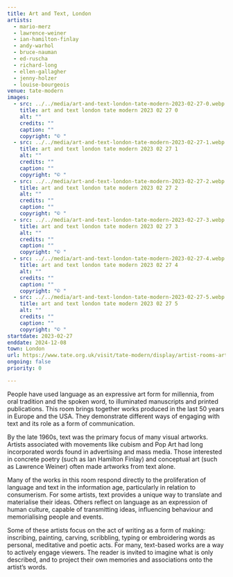 ```yaml
---
title: Art and Text, London
artists:
  - mario-merz
  - lawrence-weiner
  - ian-hamilton-finlay
  - andy-warhol
  - bruce-nauman
  - ed-ruscha
  - richard-long
  - ellen-gallagher
  - jenny-holzer
  - louise-bourgeois
venue: tate-modern
images:
  - src: ../../media/art-and-text-london-tate-modern-2023-02-27-0.webp
    title: art and text london tate modern 2023 02 27 0
    alt: ""
    credits: ""
    caption: ""
    copyright: "© "
  - src: ../../media/art-and-text-london-tate-modern-2023-02-27-1.webp
    title: art and text london tate modern 2023 02 27 1
    alt: ""
    credits: ""
    caption: ""
    copyright: "© "
  - src: ../../media/art-and-text-london-tate-modern-2023-02-27-2.webp
    title: art and text london tate modern 2023 02 27 2
    alt: ""
    credits: ""
    caption: ""
    copyright: "© "
  - src: ../../media/art-and-text-london-tate-modern-2023-02-27-3.webp
    title: art and text london tate modern 2023 02 27 3
    alt: ""
    credits: ""
    caption: ""
    copyright: "© "
  - src: ../../media/art-and-text-london-tate-modern-2023-02-27-4.webp
    title: art and text london tate modern 2023 02 27 4
    alt: ""
    credits: ""
    caption: ""
    copyright: "© "
  - src: ../../media/art-and-text-london-tate-modern-2023-02-27-5.webp
    title: art and text london tate modern 2023 02 27 5
    alt: ""
    credits: ""
    caption: ""
    copyright: "© "
startdate: 2023-02-27
enddate: 2024-12-08
town: London
url: https://www.tate.org.uk/visit/tate-modern/display/artist-rooms-art-and-text
ongoing: false
priority: 0

---
```


People have used language as an expressive art form for millennia, from oral tradition and the spoken word, to illuminated manuscripts and printed publications. This room brings together works produced in the last 50 years in Europe and the USA. They demonstrate different ways of engaging with text and its role as a form of communication.

By the late 1960s, text was the primary focus of many visual artworks. Artists associated with movements like cubism and Pop Art had long incorporated words found in advertising and mass media. Those interested in concrete poetry (such as Ian Hamilton Finlay) and conceptual art (such as Lawrence Weiner) often made artworks from text alone.

Many of the works in this room respond directly to the proliferation of language and text in the information age, particularly in relation to consumerism. For some artists, text provides a unique way to translate and materialise their ideas. Others reflect on language as an expression of human culture, capable of transmitting ideas, influencing behaviour and memorialising people and events.

Some of these artists focus on the act of writing as a form of making: inscribing, painting, carving, scribbling, typing or embroidering words as personal, meditative and poetic acts. For many, text-based works are a way to actively engage viewers. The reader is invited to imagine what is only described, and to project their own memories and associations onto the artist’s words.